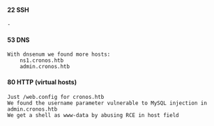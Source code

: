 #### 22 SSH
	-

#### 53 DNS
	With dnsenum we found more hosts:
		ns1.cronos.htb
		admin.cronos.htb

#### 80 HTTP (virtual hosts)
	Just /web.config for cronos.htb
	We found the username parameter vulnerable to MySQL injection in admin.cronos.htb
	We get a shell as www-data by abusing RCE in host field